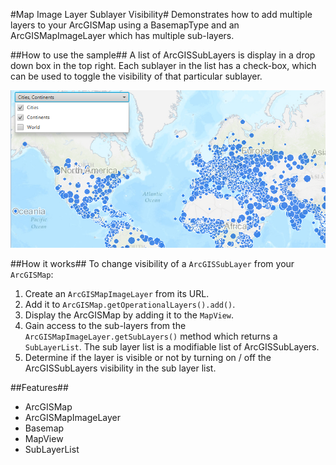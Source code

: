 #Map Image Layer Sublayer Visibility#
Demonstrates how to add multiple layers to your ArcGISMap using a BasemapType and an ArcGISMapImageLayer which has multiple sub-layers.

##How to use the sample##
A list of ArcGISSubLayers is display in a drop down box in the top right. Each sublayer in the list has a check-box, which can be used to toggle the visibility of that particular sublayer.

![](MapImageLayerSublayerVisibility.png)

##How it works##
To change visibility of a `ArcGISSubLayer` from your `ArcGISMap`:

1. Create an `ArcGISMapImageLayer` from its URL.
2. Add it to `ArcGISMap.getOperationalLayers().add()`.
3. Display the ArcGISMap by adding it to the `MapView`.
4. Gain access to the sub-layers from the `ArcGISMapImageLayer.getSubLayers()` method which returns a `SubLayerList`. The sub layer list is a modifiable list of ArcGISSubLayers. 
5. Determine if the layer is visible or not by turning on / off the ArcGISSubLayers visibility in the sub layer list.

##Features##
- ArcGISMap
- ArcGISMapImageLayer
- Basemap
- MapView
- SubLayerList
